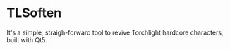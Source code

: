 # TLSoften
It's a simple, straigh-forward tool to revive Torchlight hardcore characters, built with Qt5.

